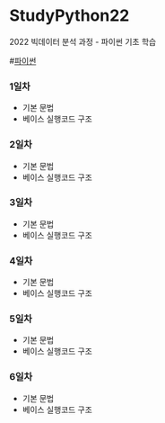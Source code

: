 # StudyPython22
2022 빅데이터 분석 과정 - 파이썬 기초 학습

#[파이썬](.\image\python_logo.png)
<!--
<img src='.\image\python_logo.png' />
-->

### 1일차
- 기본 문법
- 베이스 실행코드 구조

### 2일차
- 기본 문법
- 베이스 실행코드 구조

### 3일차
- 기본 문법
- 베이스 실행코드 구조

### 4일차
- 기본 문법
- 베이스 실행코드 구조

### 5일차
- 기본 문법
- 베이스 실행코드 구조

### 6일차
- 기본 문법
- 베이스 실행코드 구조
